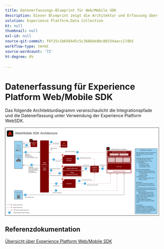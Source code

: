 ```yaml
---
title: Datenerfassungs-Blueprint für Web/Mobile SDK
description: Dieser Blueprint zeigt die Architektur und Erfassung über das Experience Platform Web und Mobile SDK
solution: Experience Platform,Data Collection
kt: null
thumbnail: null
exl-id: null
source-git-commit: f6f25c1b650445c5c3686de80c80334aacc17db5
workflow-type: tm+mt
source-wordcount: '72'
ht-degree: 0%

---
```


# Datenerfassung für Experience Platform Web/Mobile SDK

Das folgende Architekturdiagramm veranschaulicht die Integrationspfade und die Datenerfassung unter Verwendung der Experience Platform WebSDK.

<img src="assets/web_sdk_flow.svg" alt="Referenzarchitektur für die Implementierung mit dem Experience Platform Web und Mobile SDK" style="border:1px solid #4a4a4a" />

## Referenzdokumentation

[Übersicht über Experience Platform Web/Mobile SDK](https://experienceleague.adobe.com/docs/experience-platform/edge/home.html?lang=en)
